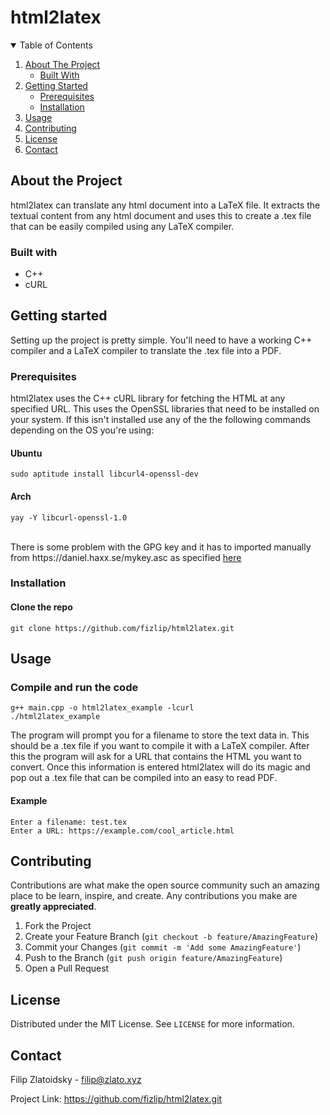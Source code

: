 # html2latex

<details open="open">
  <summary>Table of Contents</summary>
  <ol>
    <li>
      <a href="#about-the-project">About The Project</a>
      <ul>
        <li><a href="#built-with">Built With</a></li>
      </ul>
    </li>
    <li>
      <a href="#getting-started">Getting Started</a>
      <ul>
        <li><a href="#prerequisites">Prerequisites</a></li>
        <li><a href="#installation">Installation</a></li>
      </ul>
    </li>
    <li><a href="#usage">Usage</a></li>
    <li><a href="#contributing">Contributing</a></li>
    <li><a href="#license">License</a></li>
    <li><a href="#contact">Contact</a></li>
  </ol>
</details>

## About the Project
html2latex can translate any html document into a LaTeX file. It extracts the 
textual content from any html document and uses this to create a .tex file 
that can be easily compiled using any LaTeX compiler.

### Built with
* C++
* cURL

## Getting started
Setting up the project is pretty simple. You'll need to have a working C++ compiler
and a LaTeX compiler to translate the .tex file into a PDF.

### Prerequisites

html2latex uses the C++ cURL library for fetching the HTML at any specified URL.
This uses the OpenSSL libraries that need to be installed on your system.
If this isn't installed use any of the the following commands depending on the
OS you're using:

#### Ubuntu
```
sudo aptitude install libcurl4-openssl-dev
```
#### Arch
```
yay -Y libcurl-openssl-1.0
```
<br />
There is some problem with the GPG key and it has to imported manually from https://daniel.haxx.se/mykey.asc as
specified <a href="https://aur.archlinux.org/packages/libcurl-openssl-1.0/">here</a>

### Installation
#### Clone the repo
```
git clone https://github.com/fizlip/html2latex.git
```

## Usage
### Compile and run the code 

```
g++ main.cpp -o html2latex_example -lcurl
./html2latex_example
```

The program will prompt you for a filename to store the text data in.
This should be a .tex file if you want to compile it with a LaTeX compiler.
After this the program will ask for a URL that contains the HTML you want to
convert. Once this information is entered html2latex will do its magic and 
pop out a .tex file that can be compiled into an easy to read PDF.

#### Example
```
Enter a filename: test.tex
Enter a URL: https://example.com/cool_article.html
```

## Contributing

Contributions are what make the open source community such an amazing place to be learn, inspire, and create. Any contributions you make are **greatly appreciated**.

1. Fork the Project
2. Create your Feature Branch (`git checkout -b feature/AmazingFeature`)
3. Commit your Changes (`git commit -m 'Add some AmazingFeature'`)
4. Push to the Branch (`git push origin feature/AmazingFeature`)
5. Open a Pull Request

## License

Distributed under the MIT License. See `LICENSE` for more information.

## Contact

Filip Zlatoidsky - filip@zlato.xyz

Project Link: https://github.com/fizlip/html2latex.git
